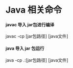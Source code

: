 

# Java 相关命令

#### javac 导入 jar包进行编译

javac -cp [jar包路径] [java文件]

#### java 导入 jar 包运行

java -cp .:[jar包路径] [java文件]